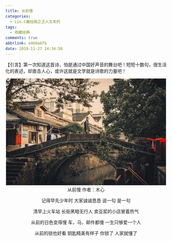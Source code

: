 ```yaml
---
title: 从前慢
categories:
  - Lin.C藏经阁之泛人文系列
tags:
  - 收藏经典
comments: true
abbrlink: e469abfb
date: 2018-11-27 14:34:58
---
```

【引言】第一次知道这首诗，怕是通过中国好声音的舞台吧！短短十数句，很生活化的表述，却直击人心，或许这就是文学就是诗歌的力量吧！
<div align=center><img src="https://github.com/ttfisher/images/raw/master/public/000027.jpg" width="500"/></div>
<!-- more -->
<div align=center>
从前慢
作者：木心

记得早先少年时
大家诚诚恳恳
说一句 是一句

清早上火车站
长街黑暗无行人
卖豆浆的小店冒着热气

从前的日色变得慢
车，马，邮件都慢
一生只够爱一个人

从前的锁也好看
钥匙精美有样子
你锁了 人家就懂了
</div>